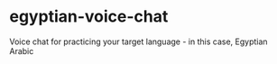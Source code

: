 # egyptian-voice-chat
Voice chat for practicing your target language - in this case, Egyptian Arabic
